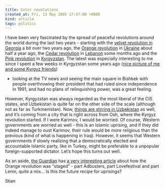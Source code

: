 ```yaml
---
title: Color revolutions
created_at: Fri, 13 May 2005 17:47:00 +0000
kind: article
tags: politics
---
```


I have been very fascinated by the spread of peaceful revolutions around
the world during the last two years - starting with the [velvet
revolution in
Georgia](http://edition.cnn.com/2003/WORLD/europe/11/23/otsc.dougherty/)
a bit over two years ago, the [Orange
revolution](http://en.wikipedia.org/wiki/Orange_Revolution) in
[Ukraine](http://en.wikipedia.org/wiki/Ukraine) about half a year ago,
the [Cedar revolution](http://en.wikipedia.org/wiki/Cedar_Revolution) in
[Lebanon](http://en.wikipedia.org/wiki/Lebanon) some months ago and the
[Pink
revolution](http://www.washtimes.com/op-ed/20050324-075950-9368r.htm) in
[Kyrgyzstan](http://en.wikipedia.org/wiki/Kyrgyzstan). The latest was
especially interesting to me since I spent a few weeks in Kyrgyzstan
some years ago ([nice picture of me and some Kyrgyz
friends](http://frida.prio.no/private/s/pictures/kazakhstan-published/kirgizfriends2.jpg))
- looking at the TV news and seeing the main square in Bishkek with
people overthrowing their president that had ruled since independence in
1991, and had no plans of relinquishing power, was a great feeling.

However, Kyrgyzstan was always regarded as the most liberal of the CIS
states, and Uzbekistan is quite far on the other side of the scale
(although not as far as Turkmenistan). Now, [things are stirring in
Uzbekistan](http://news.bbc.co.uk/1/hi/world/asia-pacific/4542783.stm)
as well, and it’s coming from a city that is right across from Osh,
where the Kyrgyz revolution started. If I were Karimov, I would be
worried. Of course, Western governments are worried as well - this is an
Islamic uprising, and if they did indeed manage to oust Karimov, their
rule would be more religious than the previous (kind of what is
happening in Iraq). However, it seems that Western governments if slowly
realizing that a democratically elected and accountable Islamic party,
like in Turkey, might be preferable to a unpopular foreign-supported
dictator. Let’s hope this turns out well.

As an aside, [the Guardian](http://www.guardian.co.uk) has [a very
interesting
article](http://www.guardian.co.uk/ukraine/story/0,15569,1482868,00.html)
about how the Orange revolution was “staged” - part Adbusters, part
Lovefestival and part Lenin, quite a mix… Is this the future recipe for
uprisings?

Stian
